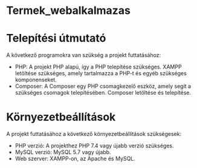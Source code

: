 # Termek_webalkalmazas

# Telepítési útmutató
A következő programokra van szükség a projekt futtatásához:

* PHP: A projekt PHP alapú, így a PHP telepítése szükséges. XAMPP letöltése szükséges, amely tartalmazza a PHP-t és egyéb szükséges komponenseket.
* Composer: A Composer egy PHP csomagkezelő eszköz, amely segít a szükséges csomagok telepítésében. Composer letöltése és telepítése.

# Környezetbeállítások
A projekt futtatásához a következő környezetbeállítások szükségesek:

* PHP verzió: A projekthez PHP 7.4 vagy újabb verzió szükséges.
* MySQL verzió: MySQL 5.7 vagy újabb.
* Web szerver: XAMPP-on, az Apache és MySQL.
